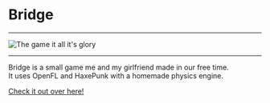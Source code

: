 # Bridge
---

![The game it all it's glory](http://i.imgur.com/23PpSH6.gif)

---

Bridge is a small game me and my girlfriend made in our free time.  
It uses OpenFL and HaxePunk with a homemade physics engine.

[Check it out over here!](http://96aa48.github.io/bridge)
